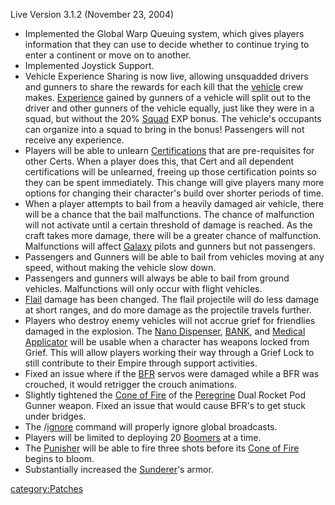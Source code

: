 Live Version 3.1.2 (November 23, 2004)

-   Implemented the Global Warp Queuing system, which gives players
    information that they can use to decide whether to continue trying
    to enter a continent or move on to another.
-   Implemented Joystick Support.
-   Vehicle Experience Sharing is now live, allowing unsquadded drivers
    and gunners to share the rewards for each kill that the
    [vehicle](vehicle "wikilink") crew makes.
    [Experience](Experience "wikilink") gained by gunners of a vehicle
    will split out to the driver and other gunners of the vehicle
    equally, just like they were in a squad, but without the 20%
    [Squad](Squad "wikilink") EXP bonus. The vehicle's occupants can
    organize into a squad to bring in the bonus! Passengers will not
    receive any experience.
-   Players will be able to unlearn
    [Certifications](Certification "wikilink") that are pre-requisites
    for other Certs. When a player does this, that Cert and all
    dependent certifications will be unlearned, freeing up those
    certification points so they can be spent immediately. This change
    will give players many more options for changing their character's
    build over shorter periods of time.
-   When a player attempts to bail from a heavily damaged air vehicle,
    there will be a chance that the bail malfunctions. The chance of
    malfunction will not activate until a certain threshold of damage is
    reached. As the craft takes more damage, there will be a greater
    chance of malfunction. Malfunctions will affect
    [Galaxy](Galaxy "wikilink") pilots and gunners but not passengers.
-   Passengers and Gunners will be able to bail from vehicles moving at
    any speed, without making the vehicle slow down.
-   Passengers and gunners will always be able to bail from ground
    vehicles. Malfunctions will only occur with flight vehicles.
-   [Flail](Flail "wikilink") damage has been changed. The flail
    projectile will do less damage at short ranges, and do more damage
    as the projectile travels further.
-   Players who destroy enemy vehicles will not accrue grief for
    friendlies damaged in the explosion. The [Nano
    Dispenser](Nano_Dispenser "wikilink"), [BANK](BANK "wikilink"), and
    [Medical Applicator](Medical_Applicator "wikilink") will be usable
    when a character has weapons locked from Grief. This will allow
    players working their way through a Grief Lock to still contribute
    to their Empire through support activities.
-   Fixed an issue where if the [BFR](BFR "wikilink") servos were
    damaged while a BFR was crouched, it would retrigger the crouch
    animations.
-   Slightly tightened the [Cone of Fire](Cone_of_Fire "wikilink") of
    the [Peregrine](Peregrine "wikilink") Dual Rocket Pod Gunner weapon.
    Fixed an issue that would cause BFR's to get stuck under bridges.
-   The /[ignore](ignore "wikilink") command will properly ignore global
    broadcasts.
-   Players will be limited to deploying 20
    [Boomers](ACE#Boomer "wikilink") at a time.
-   The [Punisher](Punisher "wikilink") will be able to fire three shots
    before its [Cone of Fire](Cone_of_Fire "wikilink") begins to bloom.
-   Substantially increased the [Sunderer](Sunderer "wikilink")'s armor.

[category:Patches](category:Patches "wikilink")